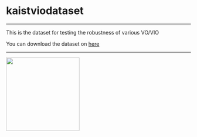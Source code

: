 # kaistviodataset

***
This is the dataset for testing the robustness of various VO/VIO

You can download the dataset on [here]("https://test")
***

<img width="200" src="https://user-images.githubusercontent.com/45934290/96549200-222db480-12ea-11eb-8273-30d08be27316.png">
